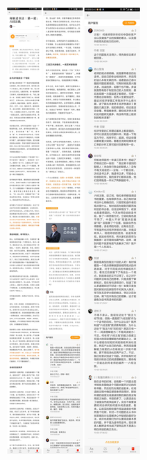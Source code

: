 ![](../../images/2016年10月/HF1003-1.jpg)
![](../../images/2016年10月/HF1003-2.jpg)
![](../../images/2016年10月/HF1003-3.jpg)
